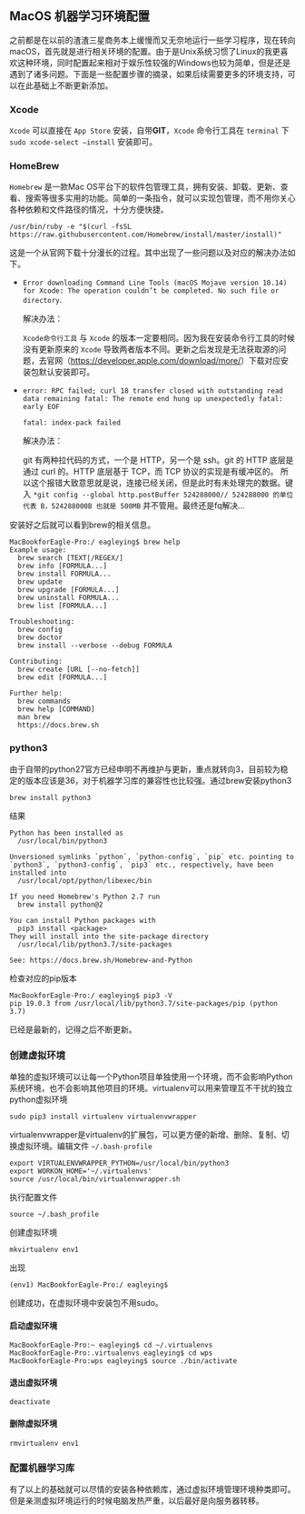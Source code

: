 ## MacOS 机器学习环境配置

之前都是在以前的渣渣三星商务本上缓慢而又无奈地运行一些学习程序，现在转向macOS，首先就是进行相关环境的配置。由于是Unix系统习惯了Linux的我更喜欢这种环境，同时配置起来相对于娱乐性较强的Windows也较为简单，但是还是遇到了诸多问题。下面是一些配置步骤的摘录，如果后续需要更多的环境支持，可以在此基础上不断更新添加。

### Xcode

`Xcode` 可以直接在 `App Store` 安装，自带**GIT**，`Xcode` 命令行工具在 `terminal` 下 `sudo xcode-select —install` 安装即可。

### HomeBrew

`Homebrew` 是一款Mac OS平台下的软件包管理工具，拥有安装、卸载、更新、查看、搜索等很多实用的功能。简单的一条指令，就可以实现包管理，而不用你关心各种依赖和文件路径的情况，十分方便快捷。

```
/usr/bin/ruby -e "$(curl -fsSL https://raw.githubusercontent.com/Homebrew/install/master/install)"
```

这是一个从官网下载十分漫长的过程。其中出现了一些问题以及对应的解决办法如下。

- `Error downloading Command Line Tools (macOS Mojave version 10.14) for Xcode: The operation couldn’t be completed. No such file or directory`.

  解决办法：

  `Xcode命令行工具` 与 `Xcode` 的版本一定要相同。因为我在安装命令行工具的时候没有更新原来的 `Xcode` 导致两者版本不同。更新之后发现是无法获取源的问题，去官网（<https://developer.apple.com/download/more/>）下载对应安装包默认安装即可。

- `error: RPC failed; curl 18 transfer closed with outstanding read data remaining
  fatal: The remote end hung up unexpectedly
  fatal: early EOF `

  `fatal: index-pack failed`

  解决办法：

  git 有两种拉代码的方式，一个是 HTTP，另一个是 ssh。git 的 HTTP 底层是通过 curl 的。HTTP 底层基于 TCP，而 TCP 协议的实现是有缓冲区的。 所以这个报错大致意思就是说，连接已经关闭，但是此时有未处理完的数据。键入 `*git config --global http.postBuffer 524288000// 524288000 的单位代表 B，524288000B 也就是 500MB` 并不管用。最终还是fq解决...

安装好之后就可以看到brew的相关信息。

```
MacBookforEagle-Pro:/ eagleying$ brew help
Example usage:
  brew search [TEXT|/REGEX/]
  brew info [FORMULA...]
  brew install FORMULA...
  brew update
  brew upgrade [FORMULA...]
  brew uninstall FORMULA...
  brew list [FORMULA...]

Troubleshooting:
  brew config
  brew doctor
  brew install --verbose --debug FORMULA

Contributing:
  brew create [URL [--no-fetch]]
  brew edit [FORMULA...]

Further help:
  brew commands
  brew help [COMMAND]
  man brew
  https://docs.brew.sh

```

### python3

由于自带的python27官方已经申明不再维护与更新，重点就转向3，目前较为稳定的版本应该是36，对于机器学习库的兼容性也比较强。通过brew安装python3

```
brew install python3
```

结果

```
Python has been installed as
  /usr/local/bin/python3

Unversioned symlinks `python`, `python-config`, `pip` etc. pointing to
`python3`, `python3-config`, `pip3` etc., respectively, have been installed into
  /usr/local/opt/python/libexec/bin

If you need Homebrew's Python 2.7 run
  brew install python@2

You can install Python packages with
  pip3 install <package>
They will install into the site-package directory
  /usr/local/lib/python3.7/site-packages

See: https://docs.brew.sh/Homebrew-and-Python
```

检查对应的pip版本

```
MacBookforEagle-Pro:/ eagleying$ pip3 -V
pip 19.0.3 from /usr/local/lib/python3.7/site-packages/pip (python 3.7)
```

已经是最新的，记得之后不断更新。

### 创建虚拟环境

单独的虚拟环境可以让每一个Python项目单独使用一个环境，而不会影响Python系统环境，也不会影响其他项目的环境。virtualenv可以用来管理互不干扰的独立python虚拟环境

```
sudo pip3 install virtualenv virtualenvwrapper
```

virtualenvwrapper是virtualenv的扩展包，可以更方便的新增、删除、复制、切换虚拟环境。编辑文件 `~/.bash-profile`

```
export VIRTUALENVWRAPPER_PYTHON=/usr/local/bin/python3
export WORKON_HOME='~/.virtualenvs'
source /usr/local/bin/virtualenvwrapper.sh
```

执行配置文件

```
source ~/.bash_profile
```

创建虚拟环境

```
mkvirtualenv env1
```

出现

```
(env1) MacBookforEagle-Pro:/ eagleying$
```

创建成功，在虚拟环境中安装包不用sudo。

#### 启动虚拟环境

```
MacBookforEagle-Pro:~ eagleying$ cd ~/.virtualenvs
MacBookforEagle-Pro:.virtualenvs eagleying$ cd wps
MacBookforEagle-Pro:wps eagleying$ source ./bin/activate
```

#### 退出虚拟环境

```
deactivate
```

#### 删除虚拟环境

```
rmvirtualenv env1
```

### 配置机器学习库

有了以上的基础就可以尽情的安装各种依赖库，通过虚拟环境管理环境种类即可。但是亲测虚拟环境运行的时候电脑发热严重，以后最好是向服务器转移。
